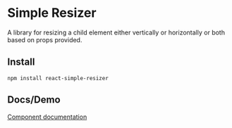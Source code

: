 # Simple Resizer

A library for resizing a child element either vertically or horizontally or both based on props provided.


## Install
```
npm install react-simple-resizer
```


## Docs/Demo
[Component documentation](https://mannu150.github.io/react-simple-resizer/)